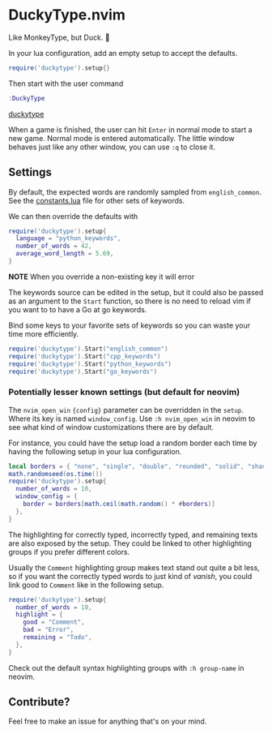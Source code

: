 # DuckyType.nvim

Like MonkeyType, but Duck. 🦆

In your lua configuration, add an empty setup to accept the defaults.

```lua
require('duckytype').setup{}
```

Then start with the user command

```lua
:DuckyType
```

[duckytype](https://user-images.githubusercontent.com/104157438/164890512-a82ed072-d9ff-451c-8bfe-47a292486759.mov)

When a game is finished, the user can hit `Enter` in normal mode to start a new
game. Normal mode is entered automatically. The little window behaves just like
any other window, you can use `:q` to close it.

## Settings

By default, the expected words are randomly sampled from `english_common`.
See the [constants.lua](lua/duckytype/constants.lua) file for other sets of
keywords.

We can then override the defaults with

```lua
require('duckytype').setup{
  language = "python_keywords",
  number_of_words = 42,
  average_word_length = 5.69,
}
```

**NOTE** When you override a non-existing key it will error

The keywords source can be edited in the setup, but it could also be passed as
an argument to the `Start` function, so there is no need to reload vim if you
want to to have a Go at go keywords.

Bind some keys to your favorite sets of keywords so you can waste your time
more efficiently.

```lua --DEPRECATED
require('duckytype').Start("english_common")
require('duckytype').Start("cpp_keywords")
require('duckytype').Start("python_keywords")
require('duckytype').Start("go_keywords")
```

### Potentially lesser known settings (but default for neovim)

The `nvim_open_win` `{config}` parameter can be overridden in the `setup`.
Where its key is named `window_config`. Use `:h nvim_open_win` in neovim to see
what kind of window customizations there are by default.

For instance, you could have the setup load a random border each time by having
the following setup in your lua configuration.

```lua
local borders = { "none", "single", "double", "rounded", "solid", "shadow" }
math.randomseed(os.time())
require('duckytype').setup{
  number_of_words = 10,
  window_config = {
    border = borders[math.ceil(math.random() * #borders)]
  },
}
```

The highlighting for correctly typed, incorrectly typed, and remaining texts
are also exposed by the setup. They could be linked to other highlighting
groups if you prefer different colors.

Usually the `Comment` highlighting group makes text stand out quite a bit less,
so if you want the correctly typed words to just kind of _vanish_, you could
link good to `Comment` like in the following setup.

```lua
require('duckytype').setup{
  number_of_words = 10,
  highlight = {
    good = "Comment",
    bad = "Error",
    remaining = "Todo",
  },
}
```

Check out the default syntax highlighting groups with `:h group-name` in
neovim.

## Contribute?

Feel free to make an issue for anything that's on your mind.

#
